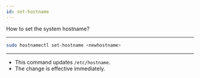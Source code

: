 ```yaml
---
id: set-hostname
---
```


How to set the system hostname?

---

```sh
sudo hostnamectl set-hostname <newhostname>
```

---

- This command updates `/etc/hostname`.
- The change is effective immediately.
